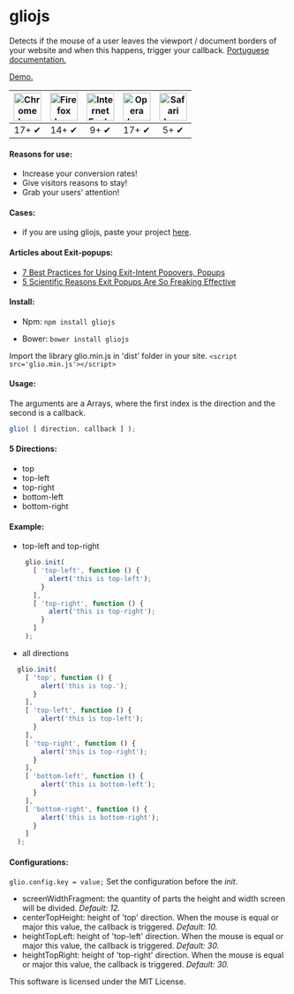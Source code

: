 # gliojs
Detects if the mouse of a user leaves the viewport / document borders of your website and when this happens, trigger your callback. <a href="https://github.com/luisvinicius167/gliojs/blob/master/README-PT.md"> Portuguese documentation. </a>

<a href="http://luisvinicius167.github.io/gliojs/"> Demo. </a>

<table><thead>
<tr>
<th align="center"><a href="https://camo.githubusercontent.com/4e44a98f6e0c0c6f9768b18d2c9f809a147896ce/68747470733a2f2f63646e302e69636f6e66696e6465722e636f6d2f646174612f69636f6e732f6a666b2f3531322f6368726f6d652d3531322e706e67" target="_blank"><img src="https://camo.githubusercontent.com/4e44a98f6e0c0c6f9768b18d2c9f809a147896ce/68747470733a2f2f63646e302e69636f6e66696e6465722e636f6d2f646174612f69636f6e732f6a666b2f3531322f6368726f6d652d3531322e706e67" width="50px" height="50px" alt="Chrome logo" data-canonical-src="https://cdn0.iconfinder.com/data/icons/jfk/512/chrome-512.png" style="max-width:100%;"></a></th>
<th align="center"><a href="https://camo.githubusercontent.com/2d36b448c5ae70fb9ad3b96442eb5b47ee23f43c/68747470733a2f2f63646e312e69636f6e66696e6465722e636f6d2f646174612f69636f6e732f61707069636e732f3531332f61707069636e735f46697265666f782e706e67" target="_blank"><img src="https://camo.githubusercontent.com/2d36b448c5ae70fb9ad3b96442eb5b47ee23f43c/68747470733a2f2f63646e312e69636f6e66696e6465722e636f6d2f646174612f69636f6e732f61707069636e732f3531332f61707069636e735f46697265666f782e706e67" width="50px" height="50px" alt="Firefox logo" data-canonical-src="https://cdn1.iconfinder.com/data/icons/appicns/513/appicns_Firefox.png" style="max-width:100%;"></a></th>
<th align="center"><a href="https://camo.githubusercontent.com/a2fbda846aafa15e83dd1aa03ea0b5a043a25c35/687474703a2f2f69636f6e732e69636f6e617263686976652e636f6d2f69636f6e732f636f726e6d616e7468653372642f706c65782f3531322f496e7465726e65742d69652d69636f6e2e706e67" target="_blank"><img src="https://camo.githubusercontent.com/a2fbda846aafa15e83dd1aa03ea0b5a043a25c35/687474703a2f2f69636f6e732e69636f6e617263686976652e636f6d2f69636f6e732f636f726e6d616e7468653372642f706c65782f3531322f496e7465726e65742d69652d69636f6e2e706e67" width="50px" height="50px" alt="Internet Explorer logo" data-canonical-src="http://icons.iconarchive.com/icons/cornmanthe3rd/plex/512/Internet-ie-icon.png" style="max-width:100%;"></a></th>
<th align="center"><a href="https://camo.githubusercontent.com/b041e8b2254340484643230780db469e60009673/68747470733a2f2f75706c6f61642e77696b696d656469612e6f72672f77696b6970656469612f636f6d6d6f6e732f7468756d622f352f35632f4f706572615f62726f777365725f6c6f676f5f323031335f766563746f722e7376672f35313270782d4f706572615f62726f777365725f6c6f676f5f323031335f766563746f722e7376672e706e67" target="_blank"><img src="https://camo.githubusercontent.com/b041e8b2254340484643230780db469e60009673/68747470733a2f2f75706c6f61642e77696b696d656469612e6f72672f77696b6970656469612f636f6d6d6f6e732f7468756d622f352f35632f4f706572615f62726f777365725f6c6f676f5f323031335f766563746f722e7376672f35313270782d4f706572615f62726f777365725f6c6f676f5f323031335f766563746f722e7376672e706e67" width="50px" height="50px" alt="Opera logo" data-canonical-src="https://upload.wikimedia.org/wikipedia/commons/thumb/5/5c/Opera_browser_logo_2013_vector.svg/512px-Opera_browser_logo_2013_vector.svg.png" style="max-width:100%;"></a></th>
<th align="center"><a href="https://camo.githubusercontent.com/8c4e2585a4fc7e8613c94876f0cd953e1bc9141d/687474703a2f2f69636f6e732e69636f6e617263686976652e636f6d2f69636f6e732f6f73756c6c6976616e6c756b652f6f72622d6f732d782f3531322f5361666172692d69636f6e2e706e67" target="_blank"><img src="https://camo.githubusercontent.com/8c4e2585a4fc7e8613c94876f0cd953e1bc9141d/687474703a2f2f69636f6e732e69636f6e617263686976652e636f6d2f69636f6e732f6f73756c6c6976616e6c756b652f6f72622d6f732d782f3531322f5361666172692d69636f6e2e706e67" width="50px" height="50px" alt="Safari logo" data-canonical-src="http://icons.iconarchive.com/icons/osullivanluke/orb-os-x/512/Safari-icon.png" style="max-width:100%;"></a></th>
</tr>
</thead><tbody>
<tr>
<td align="center">17+ ✔</td>
<td align="center">14+ ✔</td>
<td align="center">9+ ✔</td>
<td align="center">17+ ✔</td>
<td align="center">5+ ✔</td>
</tr>
</tbody></table>

#### Reasons for use:
* Increase your conversion rates!
* Give visitors reasons to stay!
* Grab your users’ attention!

#### Cases:
* if you are using gliojs, paste your project <a href="https://github.com/luisvinicius167/gliojs/issues/4"> here</a>.

#### Articles about Exit-popups:
* <a href="http://conversionsciences.com/blog/7-best-practices-using-exit-intent-popovers/">7 Best Practices for Using Exit-Intent Popovers, Popups</a>
* <a href="http://blog.getrooster.com/5-scientific-reasons-exit-popups-freaking-effective/">5 Scientific Reasons Exit Popups Are So Freaking Effective</a>

#### Install:
 
* Npm: ``` npm install gliojs ```
 
* Bower:  ``` bower install gliojs ```

Import the library glio.min.js in 'dist' folder in your site. ```<script src='glio.min.js'></script>```

#### Usage:
The arguments are a Arrays, where the first index is the direction and the second is a callback. <br>
```javascript 
glio( [ direction, callback ] );
```

#### 5 Directions:
* top
* top-left
* top-right
* bottom-left
* bottom-right

#### Example:
* top-left and top-right
```javascript
    glio.init(
      [ 'top-left', function () {
          alert('this is top-left');
        }
      ],
      [ 'top-right', function () {
          alert('this is top-right');
        }
      ]
    );
```

* all directions
```javascript
  glio.init(
    [ 'top', function () {
        alert('this is top.');
      }
    ],
    [ 'top-left', function () {
        alert('this is top-left');
      }
    ],
    [ 'top-right', function () {
        alert('this is top-right');
      }
    ],
    [ 'bottom-left', function () {
        alert('this is bottom-left');
      }
    ],
    [ 'bottom-right', function () {
        alert('this is bottom-right'); 
      }
    ] 
  );
```

#### Configurations:
  ```glio.config.key = value;``` Set the configuration before the <i>init</i>. 
 * screenWidthFragment: the quantity of parts the height and width screen will be divided. <i>Default: 12.</i>
 * centerTopHeight: height of 'top' direction. When the mouse is equal or major this value, the callback is triggered. <i>Default: 10.</i>
 * heightTopLeft: height of 'top-left' direction. When the mouse is equal or major this value, the callback is triggered. <i>Default: 30.</i>
 * heightTopRight: height of 'top-right' direction. When the mouse is equal or major this value, the callback is triggered. <i>Default: 30.</i>

This software is licensed under the MIT License.
